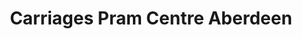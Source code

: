 ---
title: "Carriages Pram Centre Aberdeen"
url: /aberdeen/carriages-pram-centre-aberdeen/
shop: baby goods
---